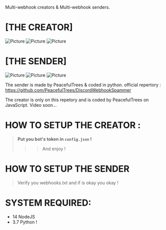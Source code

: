 Multi-webhook creators & Multi-webhook senders.


# [THE CREATOR]
![Picture](https://cdn.discordapp.com/attachments/855422603375149077/913441079775334470/unknown.png)
![Picture](https://cdn.discordapp.com/attachments/855422603375149077/913441220469092352/unknown.png)
![Picture](https://cdn.discordapp.com/attachments/855422603375149077/913441490800349194/unknown.png)


# [THE SENDER]
![Picture](https://cdn.discordapp.com/attachments/855422603375149077/913442340046262342/unknown.png)
![Picture](https://cdn.discordapp.com/attachments/855422603375149077/913442453481214012/unknown.png)
![Picture](https://cdn.discordapp.com/attachments/855422603375149077/913442546259214416/unknown.png)

The sender is made by PeacefulTrees & coded in python.
official repertory :
https://github.com/PeacefulTrees/DiscordWebhookSpammer

The creator is only on this repetory and is coded by PeacefulTrees on JavaScript.
Video soon...



# HOW TO SETUP THE CREATOR :
> **Put you bot's token in `config.json` !**
>>> And enjoy  !

# HOW TO SETUP THE SENDER
> Verify you webhooks.txt and if is okay you okay !


# SYSTEM REQUIRED:
+ 14 NodeJS
+ 3.7 Python !
